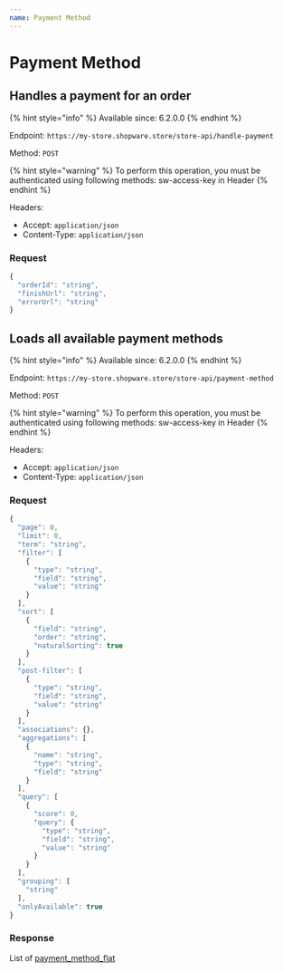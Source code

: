 ```yaml
---
name: Payment Method
---
```


# Payment Method

## Handles a payment for an order

{% hint style="info" %}
Available since: 6.2.0.0
{% endhint %}

Endpoint: `https://my-store.shopware.store/store-api/handle-payment`

Method: `POST`

{% hint style="warning" %}
To perform this operation, you must be authenticated using following methods:
sw-access-key in Header
{% endhint %}

Headers:

- Accept: `application/json`
- Content-Type: `application/json`

### Request

```javascript
{
  "orderId": "string",
  "finishUrl": "string",
  "errorUrl": "string"
}
```

## Loads all available payment methods

{% hint style="info" %}
Available since: 6.2.0.0
{% endhint %}

Endpoint: `https://my-store.shopware.store/store-api/payment-method`

Method: `POST`

{% hint style="warning" %}
To perform this operation, you must be authenticated using following methods:
sw-access-key in Header
{% endhint %}

Headers:

- Accept: `application/json`
- Content-Type: `application/json`

### Request

```javascript
{
  "page": 0,
  "limit": 0,
  "term": "string",
  "filter": [
    {
      "type": "string",
      "field": "string",
      "value": "string"
    }
  ],
  "sort": [
    {
      "field": "string",
      "order": "string",
      "naturalSorting": true
    }
  ],
  "post-filter": [
    {
      "type": "string",
      "field": "string",
      "value": "string"
    }
  ],
  "associations": {},
  "aggregations": [
    {
      "name": "string",
      "type": "string",
      "field": "string"
    }
  ],
  "query": [
    {
      "score": 0,
      "query": {
        "type": "string",
        "field": "string",
        "value": "string"
      }
    }
  ],
  "grouping": [
    "string"
  ],
  "onlyAvailable": true
}
```

### Response

List of [payment_method_flat](/schema/payment_method_flat.md)
